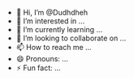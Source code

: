 - 👋 Hi, I’m @Dudhdheh
- 👀 I’m interested in ...
- 🌱 I’m currently learning ...
- 💞️ I’m looking to collaborate on ...
- 📫 How to reach me ...
- 😄 Pronouns: ...
- ⚡ Fun fact: ...

<!---
Dudhdheh/Dudhdheh is a ✨ special ✨ repository because its `README.md` (this file) appears on your GitHub profile.
You can click the Preview link to take a look at your changes.
--->
